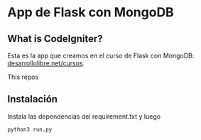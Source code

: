 # App de Flask con MongoDB

## What is CodeIgniter?

Esta es la app que creamos en el curso de Flask con MongoDB: [desarrollolibre.net/cursos](http://desarrollolibre.net/cursos).

This repos

## Instalación

Instala las dependencias del requirement.txt y luego 

`python3 run.py`